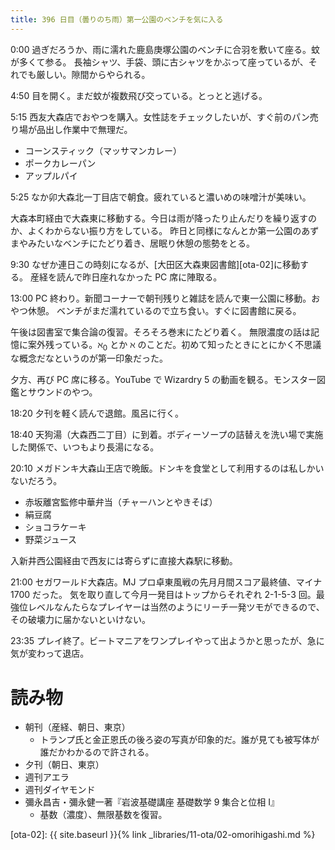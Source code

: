 ```yaml
---
title: 396 日目（曇りのち雨）第一公園のベンチを気に入る
---
```


0:00 過ぎだろうか、雨に濡れた鹿島庚塚公園のベンチに合羽を敷いて座る。蚊が多くて参る。
長袖シャツ、手袋、頭に古シャツをかぶって座っているが、それでも厳しい。隙間からやられる。

4:50 目を開く。まだ蚊が複数飛び交っている。とっとと逃げる。

5:15 西友大森店でおやつを購入。女性誌をチェックしたいが、すぐ前のパン売り場が品出し作業中で無理だ。
* コーンスティック（マッサマンカレー）
* ポークカレーパン
* アップルパイ

5:25 なか卯大森北一丁目店で朝食。疲れていると濃いめの味噌汁が美味い。

大森本町経由で大森東に移動する。今日は雨が降ったり止んだりを繰り返すのか、よくわからない振り方をしている。
昨日と同様になんとか第一公園のあずまやみたいなベンチにたどり着き、居眠り休憩の態勢をとる。

9:30 なぜか連日この時刻になるが、[大田区大森東図書館][ota-02]に移動する。
産経を読んで昨日座れなかった PC 席に陣取る。

13:00 PC 終わり。新聞コーナーで朝刊残りと雑誌を読んで東一公園に移動。おやつ休憩。
ベンチがまだ濡れているので立ち食い。すぐに図書館に戻る。

午後は図書室で集合論の復習。そろそろ巻末にたどり着く。
無限濃度の話は記憶に案外残っている。$\aleph_0$ とか $\aleph$ のことだ。初めて知ったときにとにかく不思議な概念だなというのが第一印象だった。

夕方、再び PC 席に移る。YouTube で Wizardry 5 の動画を観る。モンスター図鑑とサウンドのやつ。

18:20 夕刊を軽く読んで退館。風呂に行く。

18:40 天狗湯（大森西二丁目）に到着。ボディーソープの詰替えを洗い場で実施した関係で、いつもより長湯になる。

20:10 メガドンキ大森山王店で晩飯。ドンキを食堂として利用するのは私しかいないだろう。
* 赤坂離宮監修中華弁当（チャーハンとやきそば）
* 絹豆腐
* ショコラケーキ
* 野菜ジュース

入新井西公園経由で西友には寄らずに直接大森駅に移動。

21:00 セガワールド大森店。MJ プロ卓東風戦の先月月間スコア最終値、マイナ 1700 だった。
気を取り直して今月一発目はトップからそれぞれ 2-1-5-3 回。最強位レベルなんたらなプレイヤーは当然のようにリーチ一発ツモができるので、その破壊力に届かないといけない。

23:35 プレイ終了。ビートマニアをワンプレイやって出ようかと思ったが、急に気が変わって退店。

# 読み物

* 朝刊（産経、朝日、東京）
  * トランプ氏と金正恩氏の後ろ姿の写真が印象的だ。誰が見ても被写体が誰だかわかるので許される。
* 夕刊（朝日、東京）
* 週刊アエラ
* 週刊ダイヤモンド
* 彌永昌吉・彌永健一著『岩波基礎講座 基礎数学 9 集合と位相 I』
  * 基数（濃度）、無限基数を復習。

[ota-02]: {{ site.baseurl }}{% link _libraries/11-ota/02-omorihigashi.md %}
